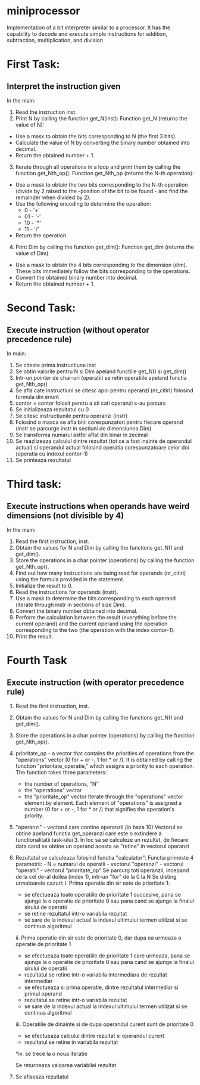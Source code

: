 # miniprocessor
Implementation of a bit interpreter similar to a processor. It has the capability to decode and execute simple instructions for addition, subtraction, multiplication, and division

# First Task:
## Interpret the instruction given
In the main:

1. Read the instruction inst.
2. Print N by calling the function get_N(inst):
   Function get_N (returns the value of N):
- Use a mask to obtain the bits corresponding to N (the first 3 bits).
- Calculate the value of N by converting the binary number obtained into decimal.
- Return the obtained number + 1.
3. Iterate through all operations in a loop and print them by calling the function get_Nth_op():
   Function get_Nth_op (returns the N-th operation):
  - Use a mask to obtain the two bits corresponding to the N-th operation (divide by 2 raised to the -position of the bit to be found - and find the remainder when divided by 2).
  -  Use the following encoding to determine the operation:
     - 0 - '+'
     - 01 - '\-'
     - 10 - '*'
     - 11 - '/'
- Return the operation.
4. Print Dim by calling the function get_dim():
   Function get_dim (returns the value of Dim):
  - Use a mask to obtain the 4 bits corresponding to the dimension (dim).
These bits immediately follow the bits corresponding to the operations.
- Convert the obtained binary number into decimal.
-  Return the obtained number + 1.

# Second Task:
## Execute instruction (without operator precedence rule)

In main:
1. Se citeste prima instructiune inst
2. Se obtin valorile pentru N si Dim apeland functiile get_N() si get_dim()
3. Intr-un pointer de char-uri (operatii) se retin operatiile apeland functia
get_Nth_op()
5. Se afla cate instructiuni se citesc apoi pentru operanzi (nr_citiri) 
folosind formula
din enunt 
4. contor = contor folosit pentru a sti cati operanzi s-au parcurs
5. Se initializeaza rezultatul cu 0
6. Se citesc instructiunile pentru operanzi (instr)
7. Folosind o masca se afla bitii corespunzatori pentru fiecare operand
(instr se parcurge instr in sectiuni de dimensiunea Dim)
8. Se transforma numarul astfel aflat din binar in zecimal
9. Se reazlizeaza calculul dintre rezultat (tot ce a fost inainte de operandul
actual) si operandul actual folosind operatia corespunzatoare celor doi 
(operatia cu indexul contor-1)
10. Se printeaza rezultatul

# Third task:
## Execute instructions when operands have weird dimensions (not divisible by 4)

In the main:

1. Read the first instruction, inst.
2. Obtain the values for N and Dim by calling the functions get_N() and get_dim().
3. Store the operations in a char pointer (operations) by calling the function get_Nth_op().
4. Find out how many instructions are being read for operands (nr_citiri) using the formula provided in the statement.
5. Initialize the result to 0.
6. Read the instructions for operands (instr).
7. Use a mask to determine the bits corresponding to each operand (iterate through instr in sections of size Dim).
8. Convert the binary number obtained into decimal.
9. Perform the calculation between the result (everything before the current operand) and the current operand using the operation corresponding to the two (the operation with the index contor-1).
10. Print the result.

# Fourth Task
## Execute instruction (with operator precedence rule)

1. Read the first instruction, inst.
2. Obtain the values for N and Dim by calling the functions get_N() and get_dim().
3. Store the operations in a char pointer (operations) by calling the function get_Nth_op().
4. prioritate_op - a vector that contains the priorities of operations from the "operations" vector (0 for + or -, 1 for * or /). It is obtained by calling the function "prioritate_operatie," which assigns a priority to each operation.
	The function takes three parameters:
	- the number of operations, "N"
	- the "operations" vector
	- the "prioritate_op" vector
	Iterate through the "operations" vector element by element.
	Each element of "operations" is assigned a number (0 for + or -, 1 for * or /) that signifies the operation's priority.
5. "operanzi" - vectorul care contine operanzii (in baza 10)
Vectorul se obtine apeland functia get_operanzi care este o extindere a
functionalitatii task-ului 3. In loc sa se calculeze un rezultat, de fiecare
data cand se obtine un operand acesta se "retine" in vectorul operanzi
6. Rezultatul se calculeaza folosind functia "calculator":
Functia primeste 4 parametrii:
		- N = numarul de operatii
		- vectorul "operanzi" 
		- vectorul "operatii"
		- vectorul "prioritate_op"
Se parcurg toti operanzii, incepand de la cel de-al doilea (index 1), intr-un
"for" de la 0 la N
Se disting urmatoarele cazuri:
	i. Prima operatie din sir este de prioritate 1: 
	- se efectueaza toate operatiile de prioritate 1 succesive, pana se ajunge 
	la o operatie de prioritate 0 sau pana cand se ajunge la finalul sirului
    de operatii
	- se retine rezultatul intr-o variabila rezultat
	- se sare de la indexul actual la indexul ultimului termen utilizat si se
    continua algoritmul

	ii. Prima operatie din sir este de prioritate 0, dar dupa ea urmeaza o
	operatie de prioritate 1 
	- se efectueaza toate operatiile de prioritate 1 care urmeaza, pana se
    ajunge
	la o operatie de prioritate 0 sau pana cand se ajunge la finalul sirului
    de operatii
	- rezultatul se retine intr-o variabila intermediara de rezultat
    intermediar
	- se efectueaza si prima operatie, dintre rezultatul intermediar si primul
    operand
    - rezultatul se retine intr-o variabila rezultat
	- se sare de la indexul actual la indexul ultimului termen utilizat si se
    continua algoritmul

	iii. Operatiile de dinainte si de dupa operandul curent sunt de
    prioritate 0
	- se efectueaza calculul dintre rezultat si operandul curent 
	- rezultatul se retine in variabila rezultat

	*iv. se trece la o noua iteratie

	Se returneaza valoarea variabilei rezultat

7. Se afiseaza rezultatul 
 
